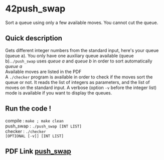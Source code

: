 # 42push_swap
Sort a queue using only a few available moves. You cannot cut the queue.
## Quick description
Gets different integer numbers from the standard input, here's your queue (queue a). You only have one auxiliary queue available (queue b).`./push_swap` uses <i>queue a</i> and <i>queue b</i> in order to sort automatically <i>queue a</i><br/>
Available moves are listed in the PDF<br />
A <code>./checker</code> program is available in order to check if the moves sort the queue or not. It reads the list of integers as parameters, and the list of moves on the standard input. A verbose (option `-v` before the integer list) mode is available if you want to display the queues.<br />

## Run the code !
compile : <code>make ; make clean</code> <br/>
push_swap : <code>./push_swap [INT LIST]</code><br />
checker : <code>./checker [OPTIONAL [-v]] [INT LIST]</code>

## PDF Link <a href="https://github.com/snassour/42__libft/blob/master/push_swap.fr.pdf">push_swap</a>
